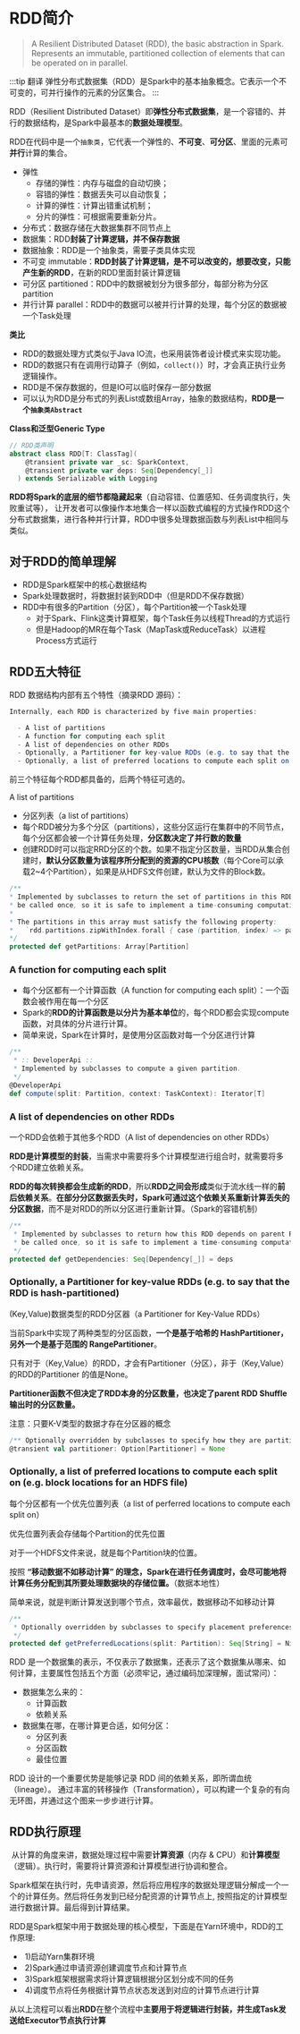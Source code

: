 # RDD简介

> A Resilient Distributed Dataset (RDD), the basic abstraction in Spark. Represents an immutable, partitioned collection of elements that can be operated on in parallel. 

:::tip 翻译
弹性分布式数据集（RDD）是Spark中的基本抽象概念。它表示一个不可变的，可并行操作的元素的分区集合。
:::

RDD（Resilient Distributed Dataset）即**弹性分布式数据集**，是一个容错的、并行的数据结构，是Spark中最基本的**数据处理模型**。

RDD在代码中是一个`抽象类`，它代表一个弹性的、**不可变**、**可分区**、里面的元素可**并行**计算的集合。

-   弹性
    -   存储的弹性：内存与磁盘的自动切换；
    -   容错的弹性：数据丢失可以自动恢复；
    -   计算的弹性：计算出错重试机制；
    -   分片的弹性：可根据需要重新分片。
-   分布式：数据存储在大数据集群不同节点上
-   数据集：RDD**封装了计算逻辑，并不保存数据**
-   数据抽象：RDD是一个抽象类，需要子类具体实现
-   不可变 immutable：**RDD封装了计算逻辑，是不可以改变的，想要改变，只能产生新的RDD**，在新的RDD里面封装计算逻辑
-   可分区 partitioned：RDD中的数据被划分为很多部分，每部分称为分区 partition
-   并行计算 parallel：RDD中的数据可以被并行计算的处理，每个分区的数据被一个Task处理

**类比**

- RDD的数据处理方式类似于Java IO流，也采用装饰者设计模式来实现功能。
- RDD的数据只有在调用行动算子（例如，`collect()`）时，才会真正执行业务逻辑操作。
- RDD是不保存数据的，但是IO可以临时保存一部分数据
- 可以认为RDD是分布式的列表List或数组Array，抽象的数据结构，**RDD是一个`抽象类Abstract`**  

**Class和泛型Generic Type**

```scala
// RDD类声明
abstract class RDD[T: ClassTag](
    @transient private var _sc: SparkContext,
    @transient private var deps: Seq[Dependency[_]]
  ) extends Serializable with Logging
```

**RDD将Spark的底层的细节都隐藏起来**（自动容错、位置感知、任务调度执行，失败重试等）， 让开发者可以像操作本地集合一样以函数式编程的方式操作RDD这个分布式数据集，进行各种并行计算，RDD中很多处理数据函数与列表List中相同与类似。

## 对于RDD的简单理解

-   RDD是Spark框架中的核心数据结构
-   Spark处理数据时，将数据封装到RDD中（但是RDD不保存数据）
-   RDD中有很多的Partition（分区），每个Partition被一个Task处理
    -   对于Spark、Flink这类计算框架，每个Task任务以线程Thread的方式运行
    -   但是Hadoop的MR在每个Task（MapTask或ReduceTask）以进程Process方式运行



## RDD五大特征

RDD 数据结构内部有五个特性（摘录RDD 源码）：

```java
Internally, each RDD is characterized by five main properties:

  - A list of partitions
  - A function for computing each split
  - A list of dependencies on other RDDs
  - Optionally, a Partitioner for key-value RDDs (e.g. to say that the RDD is hash-partitioned)
  - Optionally, a list of preferred locations to compute each split on (e.g. block locations for an HDFS file)
```

前三个特征每个RDD都具备的，后两个特征可选的。

A list of partitions

-   分区列表（a list of partitions）
-   每个RDD被分为多个分区（partitions），这些分区运行在集群中的不同节点，每个分区都会被一个计算任务处理，**分区数决定了并行数的数量**
-   创建RDD时可以指定RRD分区的个数。如果不指定分区数量，当RDD从集合创建时，**默认分区数量为该程序所分配到的资源的CPU核数**（每个Core可以承载2~4个Partition），如果是从HDFS文件创建，默认为文件的Block数。

```scala
/**
* Implemented by subclasses to return the set of partitions in this RDD. This method will only
* be called once, so it is safe to implement a time-consuming computation in it.
*
* The partitions in this array must satisfy the following property:
*   `rdd.partitions.zipWithIndex.forall { case (partition, index) => partition.index == index }`
*/
protected def getPartitions: Array[Partition]
```

### A function for computing each split

-   每个分区都有一个计算函数（A function for computing each split）：一个函数会被作用在每一个分区
-   Spark的**RDD的计算函数是以分片为基本单位**的，每个RDD都会实现compute函数，对具体的分片进行计算。
-   简单来说，Spark在计算时，是使用分区函数对每一个分区进行计算

```scala
/**
 * :: DeveloperApi ::
 * Implemented by subclasses to compute a given partition.
 */
@DeveloperApi
def compute(split: Partition, context: TaskContext): Iterator[T]
```

### A list of dependencies on other RDDs

一个RDD会依赖于其他多个RDD（A list of dependencies on other RDDs）

**RDD是计算模型的封装**，当需求中需要将多个计算模型进行组合时，就需要将多个RDD建立依赖关系。

**RDD的每次转换都会生成新的RDD**，所以**RDD之间会形成**类似于流水线一样的**前后依赖关系**。**在部分分区数据丢失时，Spark可通过这个依赖关系重新计算丢失的分区数据**，而不是对RDD的所以分区进行重新计算。（Spark的容错机制）

```scala
/**
 * Implemented by subclasses to return how this RDD depends on parent RDDs. This method will only
 * be called once, so it is safe to implement a time-consuming computation in it.
 */
protected def getDependencies: Seq[Dependency[_]] = deps
```

### Optionally, a Partitioner for key-value RDDs (e.g. to say that the RDD is  hash-partitioned) 

 (Key,Value)数据类型的RDD分区器（a Partitioner for Key-Value RDDs）

当前Spark中实现了两种类型的分区函数，**一个是基于哈希的 HashPartitioner，另外一个是基于范围的 RangePartitioner**。

只有对于（Key,Value）的RDD，才会有Partitioner（分区），非于（Key,Value）的RDD的Partitioner 的值是None。

**Partitioner函数不但决定了RDD本身的分区数量，也决定了parent RDD Shuffle 输出时的分区数量。**

注意：只要K-V类型的数据才存在分区器的概念

```scala
/** Optionally overridden by subclasses to specify how they are partitioned. */
@transient val partitioner: Option[Partitioner] = None
```

### Optionally, a list of preferred locations to compute each split on (e.g. block locations  for an HDFS file)

每个分区都有一个优先位置列表（a list of perferred locations to compute each split on）

优先位置列表会存储每个Partition的优先位置

对于一个HDFS文件来说，就是每个Partition块的位置。

按照 **“移动数据不如移动计算” 的理念，Spark在进行任务调度时，会尽可能地将计算任务分配到其所要处理数据块的存储位置。**（数据本地性）

简单来说，就是判断计算发送到哪个节点，效率最优，数据移动不如移动计算

```scala
/**
 * Optionally overridden by subclasses to specify placement preferences.
 */
protected def getPreferredLocations(split: Partition): Seq[String] = Nil
```



RDD 是一个数据集的表示，不仅表示了数据集，还表示了这个数据集从哪来、如何计算，主要属性包括五个方面（必须牢记，通过编码加深理解，面试常问）：

-   数据集怎么来的：
    -   计算函数
    -   依赖关系
-   数据集在哪，在哪计算更合适，如何分区：
    -   分区列表
    -   分区函数
    -   最佳位置

RDD 设计的一个重要优势是能够记录 RDD 间的依赖关系，即所谓血统（lineage）。 通过丰富的转移操作（Transformation），可以构建一个复杂的有向无环图，并通过这个图来一步步进行计算。

## RDD执行原理

​	从计算的角度来讲，数据处理过程中需要**计算资源**（内存 & CPU）和**计算模型**（逻辑）。执行时，需要将计算资源和计算模型进行协调和整合。

Spark框架在执行时，先申请资源，然后将应用程序的数据处理逻辑分解成一个一个的计算任务。然后将任务发到已经分配资源的计算节点上, 按照指定的计算模型进行数据计算。最后得到计算结果。

RDD是Spark框架中用于数据处理的核心模型，下面是在Yarn环境中，RDD的工作原理:

-   ​	1)启动Yarn集群环境
-   ​	2)Spark通过申请资源创建调度节点和计算节点
-   ​	3)Spark框架根据需求将计算逻辑根据分区划分成不同的任务
-   ​	4)调度节点将任务根据计算节点状态发送到对应的计算节点进行计算

从以上流程可以看出**RDD**在整个流程中**主要用于将逻辑进行封装，并生成Task发送给Executor节点执行计算**

